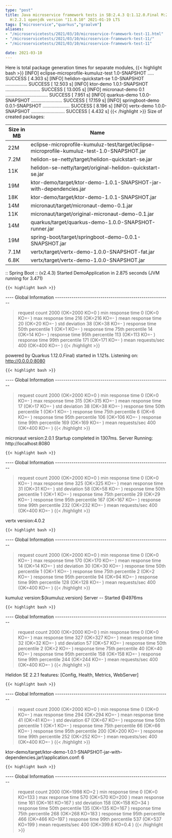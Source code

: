 ```yaml
---
type: "post"
title: Java microservice framework tests in SB:2.4.3 Q:1.12.0.Final M:2.4.0 V:4.0.2
  H:2.2.1 openjdk version "11.0.10" 2021-01-19 LTS
tags: ["microservice","quarkus","graalvm"]
aliases:
- "/microservicetests/2021/03/10/microservice-framework-test-11.html"
- "/microservicetests/2021/03/10/microservice-framework-test-11/"
- "/microservicetests/2021/03/10/microservice-framework-test-11"

date: 2021-03-10
---
```

 
Here is total package generation times for separate modules,
{{< highlight bash >}}
[INFO] eclipse-microprofile-kumuluz-test 1.0-SNAPSHOT ..... SUCCESS [  4.303 s]
[INFO] helidon-quickstart-se 1.0-SNAPSHOT ................. SUCCESS [ 12.503 s]
[INFO] ktor-demo 1.0.1-SNAPSHOT ........................... SUCCESS [ 13.005 s]
[INFO] micronaut-demo 0.1 ................................. SUCCESS [  7.951 s]
[INFO] quarkus-demo 1.0.0-SNAPSHOT ........................ SUCCESS [ 17.159 s]
[INFO] springboot-demo 0.0.1-SNAPSHOT ..................... SUCCESS [  8.196 s]
[INFO] vertx-demo 1.0.0-SNAPSHOT .......................... SUCCESS [  4.432 s]
{{< /highlight >}}
Size of created packages:

| Size in MB |  Name |
|------------|-------|
| 22M | eclipse-microprofile-kumuluz-test/target/eclipse-microprofile-kumuluz-test-1.0-SNAPSHOT.jar |
| 7.2M | helidon-se-netty/target/helidon-quickstart-se.jar |
| 11K | helidon-se-netty/target/original-helidon-quickstart-se.jar |
| 19M | ktor-demo/target/ktor-demo-1.0.1-SNAPSHOT-jar-with-dependencies.jar |
| 18K | ktor-demo/target/ktor-demo-1.0.1-SNAPSHOT.jar |
| 14M | micronaut/target/micronaut-demo-0.1.jar |
| 11K | micronaut/target/original-micronaut-demo-0.1.jar |
| 14M | quarkus/target/quarkus-demo-1.0.0-SNAPSHOT-runner.jar |
| 19M | spring-boot/target/springboot-demo-0.0.1-SNAPSHOT.jar |
| 7.1M | vertx/target/vertx-demo-1.0.0-SNAPSHOT-fat.jar |
| 6.8K | vertx/target/vertx-demo-1.0.0-SNAPSHOT.jar |


:: Spring Boot :: (v2.4.3) Started DemoApplication in 2.875 seconds (JVM running for 3.471)

    {{< highlight bash >}}
---- Global Information --------------------------------------------------------
> request count                                       2000 (OK=2000   KO=0     )
> min response time                                      0 (OK=0      KO=-     )
> max response time                                    216 (OK=216    KO=-     )
> mean response time                                    20 (OK=20     KO=-     )
> std deviation                                         38 (OK=38     KO=-     )
> response time 50th percentile                          1 (OK=1      KO=-     )
> response time 75th percentile                         14 (OK=14     KO=-     )
> response time 95th percentile                        113 (OK=113    KO=-     )
> response time 99th percentile                        171 (OK=171    KO=-     )
> mean requests/sec                                    400 (OK=400    KO=-     )
{{< /highlight >}}

powered by Quarkus 1.12.0.Final) started in 1.121s. Listening on: http://0.0.0.0:8080

    {{< highlight bash >}}
---- Global Information --------------------------------------------------------
> request count                                       2000 (OK=2000   KO=0     )
> min response time                                      0 (OK=0      KO=-     )
> max response time                                    315 (OK=315    KO=-     )
> mean response time                                    17 (OK=17     KO=-     )
> std deviation                                         38 (OK=38     KO=-     )
> response time 50th percentile                          1 (OK=1      KO=-     )
> response time 75th percentile                          6 (OK=6      KO=-     )
> response time 95th percentile                        106 (OK=106    KO=-     )
> response time 99th percentile                        169 (OK=169    KO=-     )
> mean requests/sec                                    400 (OK=400    KO=-     )
{{< /highlight >}}

micronaut version:2.0.1 Startup completed in 1307ms. Server Running: http://localhost:8080

    {{< highlight bash >}}
---- Global Information --------------------------------------------------------
> request count                                       2000 (OK=2000   KO=0     )
> min response time                                      0 (OK=0      KO=-     )
> max response time                                    325 (OK=325    KO=-     )
> mean response time                                    31 (OK=31     KO=-     )
> std deviation                                         58 (OK=58     KO=-     )
> response time 50th percentile                          1 (OK=1      KO=-     )
> response time 75th percentile                         29 (OK=29     KO=-     )
> response time 95th percentile                        167 (OK=167    KO=-     )
> response time 99th percentile                        232 (OK=232    KO=-     )
> mean requests/sec                                    400 (OK=400    KO=-     )
{{< /highlight >}}

vertx version:4.0.2

    {{< highlight bash >}}
---- Global Information --------------------------------------------------------
> request count                                       2000 (OK=2000   KO=0     )
> min response time                                      0 (OK=0      KO=-     )
> max response time                                    170 (OK=170    KO=-     )
> mean response time                                    14 (OK=14     KO=-     )
> std deviation                                         30 (OK=30     KO=-     )
> response time 50th percentile                          1 (OK=1      KO=-     )
> response time 75th percentile                          2 (OK=2      KO=-     )
> response time 95th percentile                         94 (OK=94     KO=-     )
> response time 99th percentile                        128 (OK=128    KO=-     )
> mean requests/sec                                    400 (OK=400    KO=-     )
{{< /highlight >}}

kumuluz version:${kumuluz.version} Server -- Started @4976ms

    {{< highlight bash >}}
---- Global Information --------------------------------------------------------
> request count                                       2000 (OK=2000   KO=0     )
> min response time                                      0 (OK=0      KO=-     )
> max response time                                    327 (OK=327    KO=-     )
> mean response time                                    32 (OK=32     KO=-     )
> std deviation                                         57 (OK=57     KO=-     )
> response time 50th percentile                          2 (OK=2      KO=-     )
> response time 75th percentile                         40 (OK=40     KO=-     )
> response time 95th percentile                        158 (OK=158    KO=-     )
> response time 99th percentile                        244 (OK=244    KO=-     )
> mean requests/sec                                    400 (OK=400    KO=-     )
{{< /highlight >}}

Helidon SE 2.2.1 features: [Config, Health, Metrics, WebServer]

    {{< highlight bash >}}
---- Global Information --------------------------------------------------------
> request count                                       2000 (OK=2000   KO=0     )
> min response time                                      0 (OK=0      KO=-     )
> max response time                                    294 (OK=294    KO=-     )
> mean response time                                    41 (OK=41     KO=-     )
> std deviation                                         67 (OK=67     KO=-     )
> response time 50th percentile                          1 (OK=1      KO=-     )
> response time 75th percentile                         66 (OK=66     KO=-     )
> response time 95th percentile                        200 (OK=200    KO=-     )
> response time 99th percentile                        252 (OK=252    KO=-     )
> mean requests/sec                                    400 (OK=400    KO=-     )
{{< /highlight >}}

ktor-demo/target/ktor-demo-1.0.1-SNAPSHOT-jar-with-dependencies.jar!/application.conf: 6

    {{< highlight bash >}}
---- Global Information --------------------------------------------------------
> request count                                       2000 (OK=1998   KO=2     )
> min response time                                      0 (OK=0      KO=133   )
> max response time                                    570 (OK=570    KO=200   )
> mean response time                                   161 (OK=161    KO=167   )
> std deviation                                        158 (OK=158    KO=34    )
> response time 50th percentile                        135 (OK=135    KO=167   )
> response time 75th percentile                        268 (OK=268    KO=183   )
> response time 95th percentile                        466 (OK=466    KO=197   )
> response time 99th percentile                        537 (OK=537    KO=199   )
> mean requests/sec                                    400 (OK=399.6  KO=0.4   )
{{< /highlight >}}
